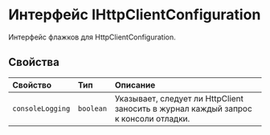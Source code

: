 # <a name="ihttpclientconfiguration-interface"></a>Интерфейс IHttpClientConfiguration







Интерфейс флажков для HttpClientConfiguration.




## <a name="properties"></a>Свойства

| Свойство     | Тип   | Описание|
|:-------------|:-------|:-----------|
|`consoleLogging`      | `boolean` | Указывает, следует ли HttpClient заносить в журнал каждый запрос к консоли отладки. |






